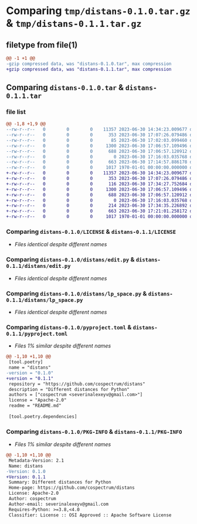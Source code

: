 # Comparing `tmp/distans-0.1.0.tar.gz` & `tmp/distans-0.1.1.tar.gz`

## filetype from file(1)

```diff
@@ -1 +1 @@
-gzip compressed data, was "distans-0.1.0.tar", max compression
+gzip compressed data, was "distans-0.1.1.tar", max compression
```

## Comparing `distans-0.1.0.tar` & `distans-0.1.1.tar`

### file list

```diff
@@ -1,8 +1,9 @@
--rw-r--r--   0        0        0    11357 2023-06-30 14:34:23.009677 distans-0.1.0/LICENSE
--rw-r--r--   0        0        0      353 2023-06-30 17:07:26.079486 distans-0.1.0/README.md
--rw-r--r--   0        0        0       85 2023-06-30 17:02:03.099460 distans-0.1.0/distans/__init__.py
--rw-r--r--   0        0        0     1300 2023-06-30 17:06:57.109496 distans-0.1.0/distans/edit.py
--rw-r--r--   0        0        0      688 2023-06-30 17:06:57.120912 distans-0.1.0/distans/lp_space.py
--rw-r--r--   0        0        0        0 2023-06-30 17:16:03.035768 distans-0.1.0/distans/py.typed
--rw-r--r--   0        0        0      663 2023-06-30 17:14:57.886178 distans-0.1.0/pyproject.toml
--rw-r--r--   0        0        0     1017 1970-01-01 00:00:00.000000 distans-0.1.0/PKG-INFO
+-rw-r--r--   0        0        0    11357 2023-06-30 14:34:23.009677 distans-0.1.1/LICENSE
+-rw-r--r--   0        0        0      353 2023-06-30 17:07:26.079486 distans-0.1.1/README.md
+-rw-r--r--   0        0        0      116 2023-06-30 17:34:27.752684 distans-0.1.1/distans/__init__.py
+-rw-r--r--   0        0        0     1300 2023-06-30 17:06:57.109496 distans-0.1.1/distans/edit.py
+-rw-r--r--   0        0        0      688 2023-06-30 17:06:57.120912 distans-0.1.1/distans/lp_space.py
+-rw-r--r--   0        0        0        0 2023-06-30 17:16:03.035768 distans-0.1.1/distans/py.typed
+-rw-r--r--   0        0        0      214 2023-06-30 17:34:35.226892 distans-0.1.1/distans/stuff.py
+-rw-r--r--   0        0        0      663 2023-06-30 17:21:01.258172 distans-0.1.1/pyproject.toml
+-rw-r--r--   0        0        0     1017 1970-01-01 00:00:00.000000 distans-0.1.1/PKG-INFO
```

### Comparing `distans-0.1.0/LICENSE` & `distans-0.1.1/LICENSE`

 * *Files identical despite different names*

### Comparing `distans-0.1.0/distans/edit.py` & `distans-0.1.1/distans/edit.py`

 * *Files identical despite different names*

### Comparing `distans-0.1.0/distans/lp_space.py` & `distans-0.1.1/distans/lp_space.py`

 * *Files identical despite different names*

### Comparing `distans-0.1.0/pyproject.toml` & `distans-0.1.1/pyproject.toml`

 * *Files 1% similar despite different names*

```diff
@@ -1,10 +1,10 @@
 [tool.poetry]
 name = "distans"
-version = "0.1.0"
+version = "0.1.1"
 repository = "https://github.com/cospectrum/distans"
 description = "Different distances for Python"
 authors = ["cospectrum <severinalexeyv@gmail.com>"]
 license = "Apache-2.0"
 readme = "README.md"
 
 [tool.poetry.dependencies]
```

### Comparing `distans-0.1.0/PKG-INFO` & `distans-0.1.1/PKG-INFO`

 * *Files 1% similar despite different names*

```diff
@@ -1,10 +1,10 @@
 Metadata-Version: 2.1
 Name: distans
-Version: 0.1.0
+Version: 0.1.1
 Summary: Different distances for Python
 Home-page: https://github.com/cospectrum/distans
 License: Apache-2.0
 Author: cospectrum
 Author-email: severinalexeyv@gmail.com
 Requires-Python: >=3.8,<4.0
 Classifier: License :: OSI Approved :: Apache Software License
```

